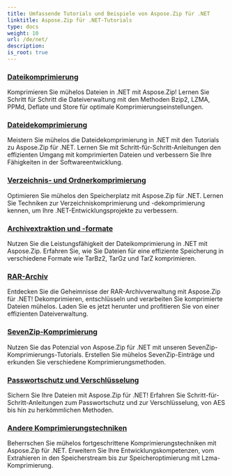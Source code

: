 ```yaml
---
title: Umfassende Tutorials und Beispiele von Aspose.Zip für .NET
linktitle: Aspose.Zip für .NET-Tutorials
type: docs
weight: 10
url: /de/net/
description:
is_root: true
---
```


### [Dateikomprimierung](./file-compression/)
Komprimieren Sie mühelos Dateien in .NET mit Aspose.Zip! Lernen Sie Schritt für Schritt die Dateiverwaltung mit den Methoden Bzip2, LZMA, PPMd, Deflate und Store für optimale Komprimierungseinstellungen.
### [Dateidekomprimierung](./file-decompression/)
Meistern Sie mühelos die Dateidekomprimierung in .NET mit den Tutorials zu Aspose.Zip für .NET. Lernen Sie mit Schritt-für-Schritt-Anleitungen den effizienten Umgang mit komprimierten Dateien und verbessern Sie Ihre Fähigkeiten in der Softwareentwicklung.
### [Verzeichnis- und Ordnerkomprimierung](./directory-and-folder-compression/)
Optimieren Sie mühelos den Speicherplatz mit Aspose.Zip für .NET. Lernen Sie Techniken zur Verzeichniskomprimierung und -dekomprimierung kennen, um Ihre .NET-Entwicklungsprojekte zu verbessern.
### [Archivextraktion und -formate](./archive-extraction-and-formats/)
Nutzen Sie die Leistungsfähigkeit der Dateikomprimierung in .NET mit Aspose.Zip. Erfahren Sie, wie Sie Dateien für eine effiziente Speicherung in verschiedene Formate wie TarBz2, TarGz und TarZ komprimieren.
### [RAR-Archiv](./rar-archive/)
Entdecken Sie die Geheimnisse der RAR-Archivverwaltung mit Aspose.Zip für .NET! Dekomprimieren, entschlüsseln und verarbeiten Sie komprimierte Dateien mühelos. Laden Sie es jetzt herunter und profitieren Sie von einer effizienten Dateiverwaltung.
### [SevenZip-Komprimierung](./sevenzip-compression/)
Nutzen Sie das Potenzial von Aspose.Zip für .NET mit unseren SevenZip-Komprimierungs-Tutorials. Erstellen Sie mühelos SevenZip-Einträge und erkunden Sie verschiedene Komprimierungsmethoden.
### [Passwortschutz und Verschlüsselung](./password-protection-and-encryption/)
Sichern Sie Ihre Dateien mit Aspose.Zip für .NET! Erfahren Sie Schritt-für-Schritt-Anleitungen zum Passwortschutz und zur Verschlüsselung, von AES bis hin zu herkömmlichen Methoden. 
### [Andere Komprimierungstechniken](./other-compression-techniques/)
Beherrschen Sie mühelos fortgeschrittene Komprimierungstechniken mit Aspose.Zip für .NET. Erweitern Sie Ihre Entwicklungskompetenzen, vom Extrahieren in den Speicherstream bis zur Speicheroptimierung mit Lzma-Komprimierung.